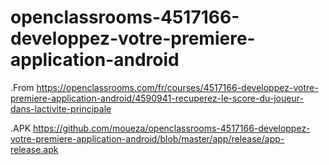 # openclassrooms-4517166-developpez-votre-premiere-application-android

.From https://openclassrooms.com/fr/courses/4517166-developpez-votre-premiere-application-android/4590941-recuperez-le-score-du-joueur-dans-lactivite-principale

.APK https://github.com/moueza/openclassrooms-4517166-developpez-votre-premiere-application-android/blob/master/app/release/app-release.apk

